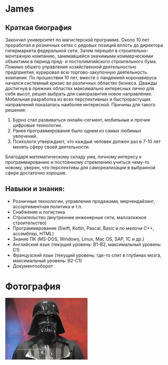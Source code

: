 # James

## Краткая биография

Закончил университет по магистерской программе.
Около 10 лет проработал в розничных сетях с рядовых позиций вплоть до директора гипермаркета федеральной сети.
Затем перешёл в строительно-монтажную компанию, занимавшейся значимыми коммерческими объектами в период пред- и постолимпийского строительного бума.
Помимо обшего управления хозяйственной деятельностью предприятия, курировал всю торгово-закупочную деятельность компании.
По прошествии 10 лет, вместе с пандемией коронавируса начался системный кризис во различных областях бизнеса. 
Дважды достигнув в прежних областях максимально интересных лично для себя высот, решил выбрать для саморазвития новое направление. 
Мобильная разработка из всех перспективных и быстрорастущих направлений показалась наиболее интересной.
Причины для такого решения:

1. Бурно стал развиваться онлайн-сегмент, мобильные и прочие цифровые технологии.
1. Ранее программирование было одним из самых любимых увлечений.
1. Психологи утверждают, что каждый человек должен раз в 7-10 лет менять сферу своей деятельности. 

Благодаря математическому складу ума, личному интересу к программированию и постоянному стремлению учиться чему-то новому, уверен, что 
перспективы для самореализации в выбранной сфере достаточно хорошие.

## Навыки и знания:

* Розничные технологии, управление продажами, мерчендайзинг, ассортиментная политика и т.п.
* Снабжение и логистика
* Строительство (внутренние инженерные сети, малоэтажное строительство)
* Программирование (Swift, Kotlin, Pascal, Basic и по мелочи C++, ассемблер, HTML)
* Знание ПК (MS-DOS, Windows, Linux, Mac OS, SAP, 1C и др.)
* Английский язык (текущий уровень: В1-B2, максимальный уровень: С1)
* Французский язык (текущий уровень: где-то спит в глубинах мозга, максимальный уровень: В2-С1)
* Документооборот

# Фотография
![Фото](img/photo.jpg)
	
